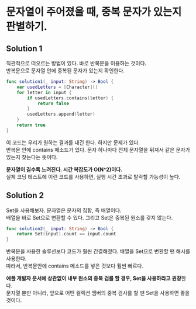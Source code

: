 # 문자열이 주어졌을 때, 중복 문자가 있는지 판별하기.  
   
## Solution 1   
직관적으로 떠오르는 방법이 있다. 바로 반복문을 이용하는 것이다.   
반복문으로 문자열 안에 중복된 문자가 있는지 확인한다.   
```swift
func solution1(_ input: String) -> Bool {
    var usedLetters = [Character]()
    for letter in input {
        if usedLetters.contains(letter) {
            return false
        }
        usedLetters.append(letter)
    }
    return true
}
```   
이 코드는 우리가 원하는 결과를 내긴 한다. 하지만 문제가 있다.   
반복문 안에 contains 메소드가 있다. 문자 하나마다 전체 문자열을 뒤져서 같은 문자가 있는지 찾는다는 뜻이다.     

**문자열이 길수록 느려진다. 시간 복잡도가 O(N^2)이다.**       
실제 코딩 테스트에 이런 코드를 사용하면, 실행 시간 초과로 탈락할 가능성이 높다.   
   
    
## Solution 2   
Set을 사용해보자. 문자열은 문자의 집합, 즉 배열이다.   
배열을 바로 Set으로 변환할 수 있다. 그리고 Set은 중복된 원소를 갖지 않는다.   
```swift
func solution2(_ input: String) -> Bool {
    return Set(input).count == input.count
}
```   
반복문을 사용한 솔루션보다 코드가 훨씬 간결해졌다. 배열을 Set으로 변환할 땐 해시를 사용한다.   
따라서, 반복문안에 contains 메소드를 넣은 것보다 훨씬 빠르다.   
   
**애플 개발자 문서에 상관없이 내부 원소의 중복 검를 할 경우, Set을 사용하라고 권장**한다.   
문자열 뿐만 아니라, 앞으로 어떤 컬렉션 멤버의 중복 검사를 할 땐 Set을 사용하면 좋을 것이다.
